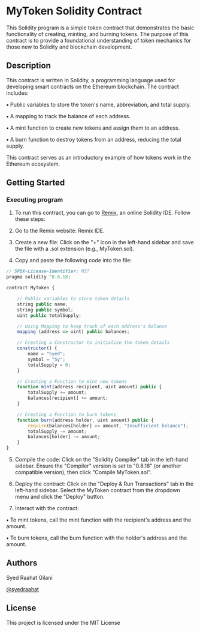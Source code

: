# MyToken Solidity Contract

This Solidity program is a simple token contract that demonstrates the basic functionality of creating, minting, and burning tokens. The purpose of this contract is to provide a foundational understanding of token mechanics for those new to Solidity and blockchain development.

## Description

This contract is written in Solidity, a programming language used for developing smart contracts on the Ethereum blockchain. The contract includes:

**•** Public variables to store the token's name, abbreviation, and total supply.

**•** A mapping to track the balance of each address.

**•** A mint function to create new tokens and assign them to an address.

**•** A burn function to destroy tokens from an address, reducing the total supply.

This contract serves as an introductory example of how tokens work in the Ethereum ecosystem.


## Getting Started

### Executing program

1. To run this contract, you can go to [Remix](https://remix.ethereum.org/.), an online Solidity IDE. Follow these steps:

2. Go to the Remix website: Remix IDE.

3. Create a new file: Click on the "+" icon in the left-hand sidebar and save the file with a .sol extension (e.g., MyToken.sol).

4. Copy and paste the following code into the file:

```javascript
// SPDX-License-Identifier: MIT
pragma solidity ^0.8.18;

contract MyToken {

    // Public variables to store token details
    string public name;
    string public symbol;
    uint public totalSupply;

    // Using Mapping to keep track of each address's balance
    mapping (address => uint) public balances;

    // Creating a Constructor to initialize the token details
    constructor() {
        name = "Syed";
        symbol = "Sy";
        totalSupply = 0;
    }

    // Creating a Function to mint new tokens
    function mint(address recipient, uint amount) public {
        totalSupply += amount;
        balances[recipient] += amount;
    }

    // Creating a Function to burn tokens
    function burn(address holder, uint amount) public {
        require(balances[holder] >= amount, "Insufficient balance");
        totalSupply -= amount;
        balances[holder] -= amount;
    }
}

```

5. Compile the code: Click on the "Solidity Compiler" tab in the left-hand sidebar. Ensure the "Compiler" version is set to "0.8.18" (or another compatible version), then click "Compile MyToken.sol".

6. Deploy the contract: Click on the "Deploy & Run Transactions" tab in the left-hand sidebar. Select the MyToken contract from the dropdown menu and click the "Deploy" button.

7. Interact with the contract:

**•** To mint tokens, call the mint function with the recipient's address and the amount.

**•** To burn tokens, call the burn function with the holder's address and the amount.

## Authors

Syed Raahat Gilani

[@syedraahat](https://linkedin.com/in/syedraahat)


## License

This project is licensed under the MIT License
